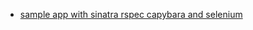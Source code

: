 * [sample app with sinatra rspec capybara and selenium](http://codedecoder.wordpress.com/2013/01/09/sample-app-with-sinatra-rspec-capybara-and-selenium/)
